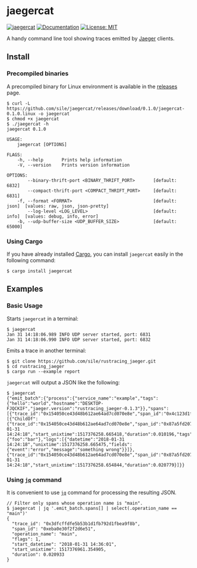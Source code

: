 jaegercat
=========

[![jaegercat](http://meritbadge.herokuapp.com/jaegercat)](https://crates.io/crates/jaegercat)
[![Documentation](https://docs.rs/jaegercat/badge.svg)](https://docs.rs/jaegercat)
[![License: MIT](https://img.shields.io/badge/license-MIT-blue.svg)](LICENSE)

A handy command line tool showing traces emitted by [Jaeger][jaeger] clients.

Install
--------

### Precompiled binaries

A precompiled binary for Linux environment is available in the [releases] page.

```console
$ curl -L https://github.com/sile/jaegercat/releases/download/0.1.0/jaegercat-0.1.0.linux -o jaegercat
$ chmod +x jaegercat
$ ./jaegercat -h
jaegercat 0.1.0

USAGE:
    jaegercat [OPTIONS]

FLAGS:
    -h, --help       Prints help information
    -V, --version    Prints version information

OPTIONS:
        --binary-thrift-port <BINARY_THRIFT_PORT>       [default: 6832]
        --compact-thrift-port <COMPACT_THRIFT_PORT>     [default: 6831]
    -f, --format <FORMAT>                               [default: json]  [values: raw, json, json-pretty]
        --log-level <LOG_LEVEL>                         [default: info]  [values: debug, info, error]
    -b, --udp-buffer-size <UDP_BUFFER_SIZE>             [default: 65000]
```

### Using Cargo

If you have already installed [Cargo][cargo], you can install `jaegercat` easily in the following command:

```console
$ cargo install jaegercat
```

Examples
--------

### Basic Usage

Starts `jaegercat` in a terminal:

```console
$ jaegercat
Jan 31 14:18:06.989 INFO UDP server started, port: 6831
Jan 31 14:18:06.990 INFO UDP server started, port: 6832
```

Emits a trace in another terminal:
```console
$ git clone https://github.com/sile/rustracing_jaeger.git
$ cd rustracing_jaeger
$ cargo run --example report
```

`jaegercat` will output a JSON like the following:
```console
$ jaegercat
{"emit_batch":{"process":{"service_name":"example","tags":{"hello":"world","hostname":"DESKTOP-FJQCKIF","jaeger.version":"rustracing_jaeger-0.1.3"}},"spans":[{"trace_id":"0x154050ce43d48b612ae64ad7cd070e8e","span_id":"0x4c123d1fd41219d5","parent_span_id":"0x87a5fd207c065420","operation_name":"sub","references":[{"ChildOf":{"trace_id":"0x154050ce43d48b612ae64ad7cd070e8e","span_id":"0x87a5fd207c065420"}}],"flags":1,"start_datetime":"2018-01-31 14:24:18","start_unixtime":1517376258.665418,"duration":0.010196,"tags":{"foo":"bar"},"logs":[{"datetime":"2018-01-31 14:24:18","unixtime":1517376258.665475,"fields":{"event":"error","message":"something wrong"}}]},{"trace_id":"0x154050ce43d48b612ae64ad7cd070e8e","span_id":"0x87a5fd207c065420","operation_name":"main","flags":1,"start_datetime":"2018-01-31 14:24:18","start_unixtime":1517376258.654844,"duration":0.020779}]}}
```

### Using [`jq`][jq] command

It is convenient to use [`jq`][jq] command for processing the resulting JSON.

```console
// Filter only spans whose operation name is "main".
$ jaegercat | jq '.emit_batch.spans[] | select(.operation_name == "main")'
{
  "trace_id": "0x3dfcffdfe5b53b1d1fb792d1fbea9f8b",
  "span_id": "0xeba0e30f2f2d6e51",
  "operation_name": "main",
  "flags": 1,
  "start_datetime": "2018-01-31 14:36:01",
  "start_unixtime": 1517376961.354905,
  "duration": 0.020933
}
```

[jaeger]: https://jaeger.readthedocs.io/
[cargo]: https://doc.rust-lang.org/cargo/
[jq]: https://stedolan.github.io/jq/
[releases]: https://github.com/sile/jaegercat/releases
